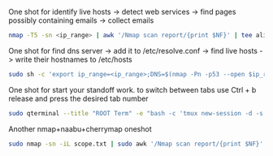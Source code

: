 One shot for identify live hosts -> detect web services -> find pages possibly containing emails -> collect emails
```bash
nmap -T5 -sn <ip_range> | awk '/Nmap scan report/{print $NF}' | tee alive_hosts.txt | httpxx -silent | tee web_scope.txt | feroxbuster --silent -r --stdin --parallel 20 -k -w /usr/share/wordlists/emails_endpoints.txt -s 200 --dont-scan js,png,jpg,jpeg,css -A > web_urls.txt;touch emails_list.txt; for url in $(cat web_urls.txt);do;cewl $url -d 3 -e -n | grep -v CeWL >> emails_list.txt;done
```

One shot for find dns server -> add it to /etc/resolve.conf -> find live hosts -> write their hostnames to /etc/hosts 
```bash
sudo sh -c 'export ip_range=<ip_range>;DNS=$(nmap -Pn -p53 --open $ip_range -oG - | awk "/\/open\//{print \$2}" | head -1) && [ -n "$DNS" ] && (echo "nameserver $DNS" >> /etc/resolv.conf; for ip in $(nmap -sn $ip_range -oG - | awk "/Up\$/{print \$2}"); do host=$(dig +short -x $ip @$DNS | sed "s/\.$//"); [ -n "$host" ] && echo "$ip $host" && echo "$ip\t$host" >> /etc/hosts; done) | tee ip-host.txt; chmod 644 ip-host.txt'
```
One shot for start your standoff work. to switch between tabs use Ctrl + b release and press the desired tab number
```bash
sudo qterminal --title "ROOT Term" -e "bash -c 'tmux new-session -d -s MAIN \"sudo -i\" \; new-window -n \"VPN STF\" \"openvpn --config /home/\$USER/your_config.ovpn --auth-user-pass pass.txt\" \; new-window -n \"VPN target\" \; new-window -n \"NXC\" \; new-window -n \"Proxy\" \"chisel server --port 8080 --reverse --auth proxy_user:proxy_pass\" \; new-window -n \"common\" \; new-window -n \"metasploit\" \"msfconsole\" \; select-window -t 0 \; attach'"
```
Another nmap+naabu+cherrymap oneshot
```bash
sudo nmap -sn -iL scope.txt | sudo awk '/Nmap scan report/{print $NF}' | tee alive_hosts.txt && sudo naabu -list alive_hosts.txt -j -top-ports 10000 -o open_ports.txt && nmap -sV -sC -iL alive_hosts.txt -p $(jq .port open_ports.txt | awk 'NR==1 {printf "%s",$0; next} {printf ",%s",$0}') -oA nmap_result; sudo cherrymap.py nmap_result.xml
```
